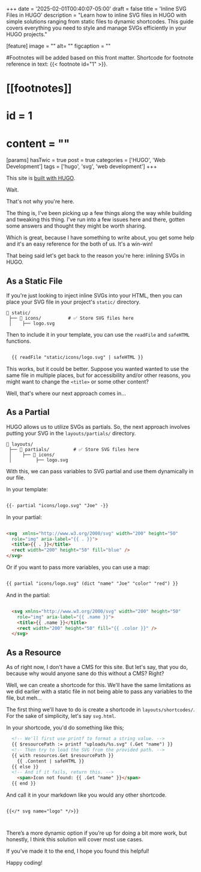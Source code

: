 +++
date = '2025-02-01T00:40:07-05:00'
draft = false
title = 'Inline SVG Files in HUGO'
description = "Learn how to inline SVG files in HUGO with simple solutions ranging from static files to dynamic shortcodes. This guide covers everything you need to style and manage SVGs efficiently in your HUGO projects."

[feature]
  image = ""
  alt= ""
  figcaption = ""

#Footnotes will be added based on this front matter. Shortcode for footnote reference in text: {{< footnote id="1" >}}.

# [[footnotes]]
#   id = 1
#   content = ""

[params]
  hasTwic = true
  post = true
  categories = ['HUGO', 'Web Development']
  tags = ['hugo', 'svg', 'web development']
+++

This site is [built with HUGO](https://gohugo.io/). 

Wait. 

That's not why you're here.

The thing is, I've been picking up a few things along the way while building and tweaking this thing. I've run into a few issues here and there, gotten some answers and thought they might be worth sharing. 

Which is great, because I have something to write about, you get some help and it's an easy reference for the both of us. It's a win-win!

That being said let's get back to the reason you're here: inlining SVGs in HUGO.

## As a Static File

If you're just looking to inject inline SVGs into your HTML, then you can place your SVG file in your project's `static/` directory.

```
📂 static/
 ├── 📂 icons/          # ✅ Store SVG files here
 │    ├── logo.svg

```

Then to include it in your template, you can use the `readFile` and `safeHTML` functions.

```html

  {{ readFile "static/icons/logo.svg" | safeHTML }}

```

This works, but it could be better. Suppose you wanted wanted to use the same file in multiple places, but for accessibility and/or other reasons, you might want to change the `<title>` or some other content?

Well, that's where our next approach comes in...

## As a Partial

HUGO allows us to utilize SVGs as partials. So, the next approach involves putting your SVG in the `layouts/partials/` directory.

```
📂 layouts/
 ├── 📂 partials/         # ✅ Store SVG files here
 │    ├── 📂 icons/  
 │         ├── logo.svg
```

With this, we can pass variables to SVG partial and use them dynamically in our file.

In your template:

```html

{{- partial "icons/logo.svg" "Joe" -}}

```

In your partial:

```html

<svg  xmlns="http://www.w3.org/2000/svg" width="200" height="50" 
  role="img" aria-label="{{ . }}">
  <title>{{ . }}</title>
  <rect width="200" height="50" fill="blue" />
</svg>

```

Or if you want to pass more variables, you can use a map:

```html

{{ partial "icons/logo.svg" (dict "name" "Joe" "color" "red") }}

```

And in the partial:

```html

  <svg xmlns="http://www.w3.org/2000/svg" width="200" height="50" 
    role="img" aria-label="{{ .name }}">
    <title>{{ .name }}</title>
    <rect width="200" height="50" fill="{{ .color }}" />
  </svg>


```

## As a Resource

As of right now, I don't have a CMS for this site. But let's say, that you do, because why would anyone sane do this without a CMS? Right?

Well, we can create a shortcode for this. We'll have the same limitations as we did earlier with a static file in not being able to pass any variables to the file, but meh...

The first thing we'll have to do is create a shortcode in `layouts/shortcodes/`. For the sake of simplicity, let's say `svg.html`.

In your shortcode, you'd do something like this;

```html
  <!-- We'll first use printf to format a string value. -->
  {{ $resourcePath := printf "uploads/%s.svg" (.Get "name") }}
  <!-- Then try to load the SVG from the provided path. -->
  {{ with resources.Get $resourcePath }}
    {{ .Content | safeHTML }}
  {{ else }}
  <!-- And if it fails, return this. -->
    <span>Icon not found: {{ .Get "name" }}</span>
  {{ end }}

```

And call it in your markdown like you would any other shortcode.

```

{{</* svg name="logo" */>}}

  
```

There’s a more dynamic option if you’re up for doing a bit more work, but honestly, I think this solution will cover most use cases.

If you’ve made it to the end, I hope you found this helpful! 

Happy coding!